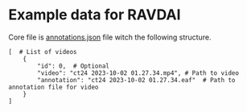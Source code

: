 # Example data for RAVDAI
Core file is [annotations.json](annotations.json) file witch the following structure.
```
[  # List of videos
    {
        "id": 0,  # Optional
        "video": "ct24 2023-10-02 01.27.34.mp4", # Path to video 
        "annotation": "ct24 2023-10-02 01.27.34.eaf"  # Path to annotation file for video
    }
]
```
